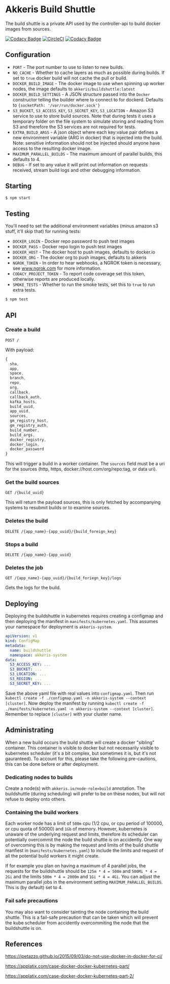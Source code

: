 # Akkeris Build Shuttle

The build shuttle is a private API used by the controller-api to build docker images from sources.

[![Codacy Badge](https://api.codacy.com/project/badge/Grade/d6d102f668cf40f2856c85bbe3b9d45b)](https://www.codacy.com/app/Akkeris/buildshuttle?utm_source=github.com&amp;utm_medium=referral&amp;utm_content=akkeris/buildshuttle&amp;utm_campaign=Badge_Grade)
[![CircleCI](https://circleci.com/gh/akkeris/buildshuttle.svg?style=svg)](https://circleci.com/gh/akkeris/buildshuttle)
[![Codacy Badge](https://api.codacy.com/project/badge/Coverage/d6d102f668cf40f2856c85bbe3b9d45b)](https://www.codacy.com/app/Akkeris/buildshuttle?utm_source=github.com&utm_medium=referral&utm_content=akkeris/buildshuttle&utm_campaign=Badge_Coverage)

## Configuration

*  `PORT` - The port number to use to listen to new builds.
*  `NO_CACHE` - Whether to cache layers as much as possible during builds. If set to `true` docker build will not cache the pull or build.
*  `DOCKER_BUILD_IMAGE` - The docker image to use when spinning up worker nodes, the image defaults to `akkeris/buildshuttle:latest`
*  `DOCKER_BUILD_SETTINGS` -  A JSON structure passed into the `Docker` constructor telling the builder where to connect to for dockerd.  Defaults to `{socketPath: '/var/run/docker.sock'}`
*  `S3_BUCKET`, `S3_ACCESS_KEY`, `S3_SECRET_KEY`, `S3_LOCATION` - Amazon S3 service to use to store build sources. Note that during tests it uses a temporary folder on the file system to simulate storing and reading from S3 and therefore the S3 services are not required for tests.
*  `EXTRA_BUILD_ARGS` - A json object where each key:value pair defines a new environment variable (ARG in docker) that is injected into the build. Note: sensitive information should not be injected should anyone have access to the resulting docker image.
*  `MAXIMUM_PARALLEL_BUILDS` - The maximum amount of parallel builds, this defaults to 4.
*  `DEBUG` - If set to any value it will print out information on requests received, stream build logs and other debugging information.

## Starting

```bash
$ npm start
```

## Testing

You'll need to set the additional environment variables (minus amazon s3 stuff, it'll skip that) for running tests:

*  `DOCKER_LOGIN` - Docker repo password to push test images
*  `DOCKER_PASS` - Docker repo login to push test images
*  `DOCKER_HOST` - The docker host to push images, defaults to docker.io
*  `DOCKER_ORG` - The docker org to push images, defaults to akkeris
*  `NGROK_TOKEN` - In order to hear webhooks, a NGROK token is necessary, see www.ngrok.com for more information.
*  `CODACY_PROJECT_TOKEN` - To report code coverage set this token, otherwise reports are produced locally.
*  `SMOKE_TESTS` - Whether to run the smoke tests, set this to `true` to run extra tests.

```bash
$ npm test
```

## API

### Create a build

`POST /`

With payload:

```javascript
{
  sha, 
  app,
  space, 
  branch, 
  repo, 
  org, 
  callback,
  callback_auth,
  kafka_hosts,
  build_uuid, 
  app_uuid, 
  sources,
  gm_registry_host,
  gm_registry_auth,
  build_number,
  build_args, 
  docker_registry, 
  docker_login, 
  docker_password
}
```

This will trigger a build in a worker container. The `sources` field must be a uri for the sources (http, https, docker://host.com/org/repo:tag, or data uri).

### Get the build sources

`GET /{build_uuid}`

This will return the payload sources, this is only fetched by accompanying systems to resubmit builds or to examine sources.

### Deletes the build

`DELETE /{app_name}-{app_uuid}/{build_foreign_key}`

### Stops a build

`DELETE /{app_name}-{app_uuid}`

### Deletes the job

`GET /{app_name}-{app_uuid}/{build_foriegn_key}/logs`

Gets the logs for the build.

## Deploying

Deploying the buildshuttle in kubernetes requires creating a configmap and then deploying the manifest in `manifests/kubernetes.yaml`. This assumes your namespace for deployment is `akkeris-system`.

```yaml
apiVersion: v1
kind: ConfigMap
metadata:
  name: buildshuttle
  namespace: akkeris-system
data:
  S3_ACCESS_KEY: ...
  S3_BUCKET: ...
  S3_LOCATION: ...
  S3_REGION: ...
  S3_SECRET_KEY: ...
```

Save the above yaml file with real values into `configmap.yaml`.  Then run `kubectl create -f ./configmap.yaml -n akkeris-system --context [cluster]`.  Now deploy the manifest by running `kubectl create -f ./manifests/kubernetes.yaml -n akkeris-system --context [cluster]`.  Remember to replace `[cluster]` with your cluster name.

## Administrating

When a new build occurs the build shuttle will create a docker "sibling" container. This container is visible to docker but not necessarily visible to kubernetes scheduler (it's a bit complex, but sometimes it is, but it's not gauranteed).  To account for this, please take the following pre-cautions, this can be done before or after deployment.

### Dedicating nodes to builds

Create a node(s) with `akkeris.io/node-role=build` annotation. The buildshuttle (during scheduling) will prefer to be on these nodes, but will not refuse to deploy onto others.

### Containing the build workers

Each worker node has a limit of `500m` cpu (1/2 cpu, or cpu period of 100000, or cpu quota of 50000) and `1Gb` of memory. However, kubernetes is unaware of the underlying request and limits, therefore its scheduler can potentially overcommit the node the build shuttle is on accidently. One way of overcoming this is by making the request and limits of the build shuttle manfiest in (`manifests/kubernetes.yaml`) to include the limits and request of all the potential build workers it might create. 

If for example you plan on having a maximum of 4 parallel jobs, the requests for the buildshuttle should be `125m * 4 = 500m` and `500Mi * 4 = 2Gi` and the limits `500m * 4 = 2000m` and `1Gi * 4 = 4Gi`. You can adjust the maximum parallel jobs in the environment setting `MAXIMUM_PARALLEL_BUILDS`. This is (by default) set to 4.

### Fail safe precautions

You may also want to consider tainting the node containing the build shuttle.  This is a fail-safe precaution that can be taken which will prevent the kube scheduler from accidently overcommiting the node that the buildshuttle is on.

## References

https://jpetazzo.github.io/2015/09/03/do-not-use-docker-in-docker-for-ci/

https://applatix.com/case-docker-docker-kubernetes-part/

https://applatix.com/case-docker-docker-kubernetes-part-2/